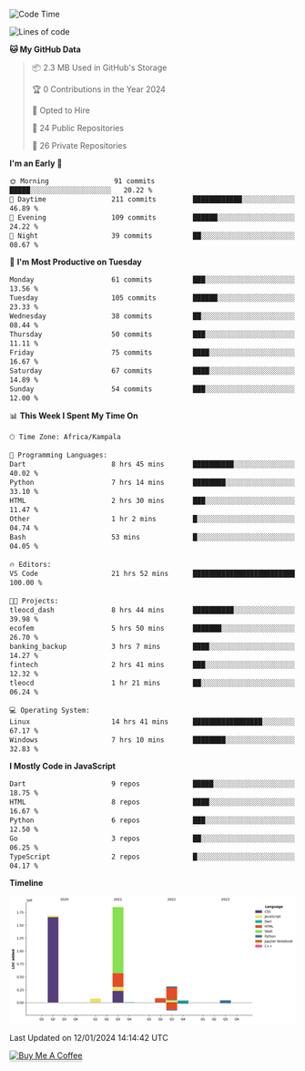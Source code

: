 <!--START_SECTION:waka-->
![Code Time](http://img.shields.io/badge/Code%20Time-368%20hrs%2013%20mins-blue)

![Lines of code](https://img.shields.io/badge/From%20Hello%20World%20I%27ve%20Written-4.1%20million%20lines%20of%20code-blue)

**🐱 My GitHub Data** 

> 📦 2.3 MB Used in GitHub's Storage 
 > 
> 🏆 0 Contributions in the Year 2024
 > 
> 💼 Opted to Hire
 > 
> 📜 24 Public Repositories 
 > 
> 🔑 26 Private Repositories 
 > 
**I'm an Early 🐤** 

```text
🌞 Morning                91 commits          █████░░░░░░░░░░░░░░░░░░░░   20.22 % 
🌆 Daytime                211 commits         ████████████░░░░░░░░░░░░░   46.89 % 
🌃 Evening                109 commits         ██████░░░░░░░░░░░░░░░░░░░   24.22 % 
🌙 Night                  39 commits          ██░░░░░░░░░░░░░░░░░░░░░░░   08.67 % 
```
📅 **I'm Most Productive on Tuesday** 

```text
Monday                   61 commits          ███░░░░░░░░░░░░░░░░░░░░░░   13.56 % 
Tuesday                  105 commits         ██████░░░░░░░░░░░░░░░░░░░   23.33 % 
Wednesday                38 commits          ██░░░░░░░░░░░░░░░░░░░░░░░   08.44 % 
Thursday                 50 commits          ███░░░░░░░░░░░░░░░░░░░░░░   11.11 % 
Friday                   75 commits          ████░░░░░░░░░░░░░░░░░░░░░   16.67 % 
Saturday                 67 commits          ████░░░░░░░░░░░░░░░░░░░░░   14.89 % 
Sunday                   54 commits          ███░░░░░░░░░░░░░░░░░░░░░░   12.00 % 
```


📊 **This Week I Spent My Time On** 

```text
🕑︎ Time Zone: Africa/Kampala

💬 Programming Languages: 
Dart                     8 hrs 45 mins       ██████████░░░░░░░░░░░░░░░   40.02 % 
Python                   7 hrs 14 mins       ████████░░░░░░░░░░░░░░░░░   33.10 % 
HTML                     2 hrs 30 mins       ███░░░░░░░░░░░░░░░░░░░░░░   11.47 % 
Other                    1 hr 2 mins         █░░░░░░░░░░░░░░░░░░░░░░░░   04.74 % 
Bash                     53 mins             █░░░░░░░░░░░░░░░░░░░░░░░░   04.05 % 

🔥 Editors: 
VS Code                  21 hrs 52 mins      █████████████████████████   100.00 % 

🐱‍💻 Projects: 
tleocd_dash              8 hrs 44 mins       ██████████░░░░░░░░░░░░░░░   39.98 % 
ecofem                   5 hrs 50 mins       ███████░░░░░░░░░░░░░░░░░░   26.70 % 
banking_backup           3 hrs 7 mins        ████░░░░░░░░░░░░░░░░░░░░░   14.27 % 
fintech                  2 hrs 41 mins       ███░░░░░░░░░░░░░░░░░░░░░░   12.32 % 
tleocd                   1 hr 21 mins        ██░░░░░░░░░░░░░░░░░░░░░░░   06.24 % 

💻 Operating System: 
Linux                    14 hrs 41 mins      █████████████████░░░░░░░░   67.17 % 
Windows                  7 hrs 10 mins       ████████░░░░░░░░░░░░░░░░░   32.83 % 
```

**I Mostly Code in JavaScript** 

```text
Dart                     9 repos             █████░░░░░░░░░░░░░░░░░░░░   18.75 % 
HTML                     8 repos             ████░░░░░░░░░░░░░░░░░░░░░   16.67 % 
Python                   6 repos             ███░░░░░░░░░░░░░░░░░░░░░░   12.50 % 
Go                       3 repos             ██░░░░░░░░░░░░░░░░░░░░░░░   06.25 % 
TypeScript               2 repos             █░░░░░░░░░░░░░░░░░░░░░░░░   04.17 % 
```



**Timeline**

![Lines of Code chart](https://raw.githubusercontent.com/drexhacker/drexhacker/main/assets/bar_graph.png)


 Last Updated on 12/01/2024 14:14:42 UTC
<!--END_SECTION:waka-->

<a href="https://www.buymeacoffee.com/drexsoftorg" target="_blank"><img src="https://www.buymeacoffee.com/assets/img/custom_images/orange_img.png" alt="Buy Me A Coffee" style="height: 41px !important;width: 174px !important;box-shadow: 0px 3px 2px 0px rgba(190, 190, 190, 0.5) !important;-webkit-box-shadow: 0px 3px 2px 0px rgba(190, 190, 190, 0.5) !important;" ></a>


<!---
drexhacker/drexhacker is a ✨ special ✨ repository because its `README.md` (this file) appears on your GitHub profile.
You can click the Preview link to take a look at your changes.
--->
